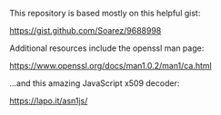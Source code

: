 This repository is based mostly on this helpful gist:

https://gist.github.com/Soarez/9688998

Additional resources include the openssl man page:

https://www.openssl.org/docs/man1.0.2/man1/ca.html

...and this amazing JavaScript x509 decoder:

https://lapo.it/asn1js/


